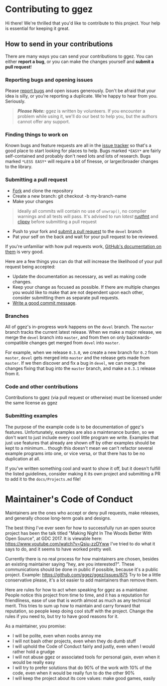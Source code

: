 # Contributing to ggez

Hi there! We're thrilled that you'd like to contribute to this project. Your help is essential for keeping it great.

## How to send in your contributions

There are many ways you can send your contributions to ggez. You can either **report a bug**, or you can make the changes yourself and **submit a pull request**!

### Reporting bugs and opening issues

Please [report bugs](https://github.com/ggez/ggez/issues) and open issues generously. Don't be afraid that your idea is silly, or you're reporting a duplicate. We're happy to hear from you. Seriously.

> ***Please Note:*** ggez is written by volunteers. If you encounter a problem while using it, we'll do our best to help you, but the authors cannot offer any support.

### Finding things to work on

Known bugs and feature requests are all in the [issue tracker](https://github.com/ggez/ggez/issues) so that's a good place to start looking for places to help.  Bugs marked `*EASY*` are fairly self-contained and probably don't need lots and lots of research.  Bugs marked `*LESS EASY*` will require a bit of finesse, or larger/broader changes to the library.

### Submitting a pull request

* [Fork](https://github.com/ggez/ggez/fork) and clone the repository
* Create a new branch: git checkout -b my-branch-name
* Make your changes
> Ideally all commits will contain no use of `unwrap()`, no compiler warnings and all tests will pass.
> It's advised to run _latest_ [rustfmt](https://github.com/rust-lang-nursery/rustfmt) and [clippy](https://github.com/rust-lang-nursery/rust-clippy) before submitting a pull request
* Push to your fork and [submit a pull request](https://github.com/ggez/ggez/compare) to the `devel` branch
* Pat your self on the back and wait for your pull request to be reviewed.

If you're unfamiliar with how pull requests work, [GitHub's documentation on them](https://help.github.com/articles/using-pull-requests/) is very good.

Here are a few things you can do that will increase the likelihood of your pull request being accepted:

* Update the documentation as necessary, as well as making code changes.
* Keep your change as focused as possible. If there are multiple changes you would like to make that are not dependent upon each other, consider submitting them as separate pull requests.
* [Write a good commit message](http://tbaggery.com/2008/04/19/a-note-about-git-commit-messages.html).

### Branches

All of ggez's in-progress work happens on the `devel` branch.  The `master` branch tracks the current latest release.  When we make
a major release, we merge the `devel` branch into `master`, and from then on only backwards-compatible changes get merged from
`devel` into `master`.

For example, when we release `0.3.0`, we create a new branch for `0.2` from `master`, `devel` gets merged into `master` and the
release gets made from `master`.  If we then discover and fix a bug in `devel`, we can merge the changes fixing that bug into the
`master` branch, and make a `0.3.1` release from it.

### Code and other contributions

Contributions to ggez (via pull request or otherwise) must be licensed under the same license as ggez

### Submitting examples

The purpose of the example code is to be documentation of ggez's features.  Unfortunately, examples are also a maintenance burden, so we
don't want to just include every cool little program we write.  Examples that just use features that already are shown off by other examples should be
kept to a minimum... though this doesn't mean we can't refactor several example programs into one, or vice versa, or that there has to be no
duplication at all.

If you've written something cool and want to show it off, but it doesn't fulfill the listed guidelines, consider making it its own project
and submitting a PR to add it to the `docs/Projects.md` file!

# Maintainer's Code of Conduct

Maintainers are the ones who accept or deny pull requests, make
releases, and generally choose long-term goals and designs.

The best thing I've ever seen for how to successfully run an open source
project has been the talk titled "Making Night In The Woods Better With
Open Source", at GDC 2017.  It is viewable here:
<https://www.youtube.com/watch?v=Qsiu-zzDYww> I've tried to do what it
says to do, and it seems to have worked pretty well.

Currently there is no real process for how maintainers are chosen,
besides an existing maintainer saying "hey, are you interested?".  These
communications should be done in public if possible, because it's a
public project.  Example: <https://github.com/ggez/ggez/issues/875>
Try to be a little conservative please, it's a lot easier to add
maintainers than remove them.

Here are rules for how to act when speaking for ggez as a maintainer.
People notice this project from time to time, and it has a reputation
for friendliness, ease of use that is worth almost as much as any
technical merit.  This tries to sum up how to maintain and carry forward
that reputation, so people keep doing cool stuff with the project.
Change the rules if you need to, but try to have good reasons for it.

As a maintainer, you promise:

 * I will be polite, even when noobs annoy me
 * I will not bash other projects, even when they do dumb stuff
 * I will uphold the Code of Conduct fairly and justly, even when I
   would rather hold a grudge
 * I will not abuse ggez or associated tools for personal gain, even
   when it would be really easy
 * I will try to prefer solutions that do 90% of the work with 10% of
   the code, even when it would be really fun to do the other 90%
 * I will keep the project about its core values: make good games,
   easily
